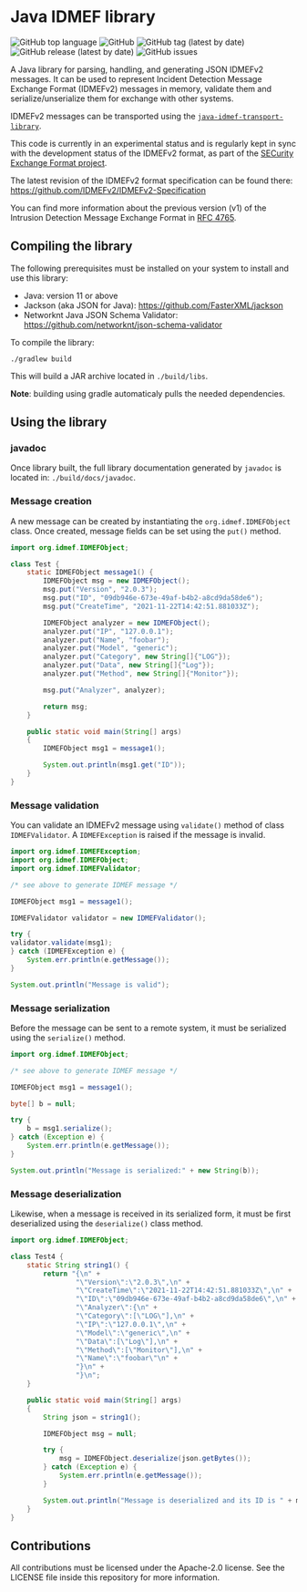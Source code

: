 # Java IDMEF library

![GitHub top language](https://img.shields.io/github/languages/top/teclib-idmef/java-idmef-library) 
![GitHub](https://img.shields.io/github/license/teclib-idmef/java-idmef-library) 
![GitHub tag (latest by date)](https://img.shields.io/github/v/tag/teclib-idmef/java-idmef-library) 
![GitHub release (latest by date)](https://img.shields.io/github/v/release/teclib-idmef/java-idmef-library)
![GitHub issues](https://img.shields.io/github/issues/teclib-idmef/java-idmef-library)

A Java library for parsing, handling, and generating JSON IDMEFv2 messages. It can be used to represent Incident Detection Message Exchange Format (IDMEFv2) messages in memory, validate them and serialize/unserialize them for exchange with other systems.

IDMEFv2 messages can be transported using the [`java-idmef-transport-library`](https://github.com/teclib-idmef/java-idmef-transport-library).

This code is currently in an experimental status and is regularly kept in sync with the development status of the IDMEFv2 format, as part of the [SECurity Exchange Format project](https://www.secef.net/).

The latest revision of the IDMEFv2 format specification can be found there: https://github.com/IDMEFv2/IDMEFv2-Specification

You can find more information about the previous version (v1) of the Intrusion Detection Message Exchange Format in [RFC 4765](https://tools.ietf.org/html/rfc4765).

## Compiling the library

The following prerequisites must be installed on your system to install and use this library:

* Java: version 11 or above
* Jackson (aka JSON for Java): https://github.com/FasterXML/jackson
* Networknt Java JSON Schema Validator: https://github.com/networknt/json-schema-validator

To compile the library:

``` shell
./gradlew build
``` 

This will build a JAR archive located in `./build/libs`.

**Note**: building using gradle automaticaly pulls the needed dependencies.

## Using the library

### javadoc

Once library built, the full library documentation generated by `javadoc` is located in: `./build/docs/javadoc`.

### Message creation

A new message can be created by instantiating the `org.idmef.IDMEFObject` class. Once created, message fields can be set using the `put()` method.

``` java
import org.idmef.IDMEFObject;

class Test {
    static IDMEFObject message1() {
        IDMEFObject msg = new IDMEFObject();
        msg.put("Version", "2.0.3");
        msg.put("ID", "09db946e-673e-49af-b4b2-a8cd9da58de6");
        msg.put("CreateTime", "2021-11-22T14:42:51.881033Z");

        IDMEFObject analyzer = new IDMEFObject();
        analyzer.put("IP", "127.0.0.1");
        analyzer.put("Name", "foobar");
        analyzer.put("Model", "generic");
        analyzer.put("Category", new String[]{"LOG"});
        analyzer.put("Data", new String[]{"Log"});
        analyzer.put("Method", new String[]{"Monitor"});

        msg.put("Analyzer", analyzer);

        return msg;
    }

    public static void main(String[] args)
    {
        IDMEFObject msg1 = message1();

    	System.out.println(msg1.get("ID"));
    }
}
```

### Message validation

You can validate an IDMEFv2 message using `validate()` method of class `IDMEFValidator`. A `IDMEFException` is raised if the message is invalid.

``` java
import org.idmef.IDMEFException;
import org.idmef.IDMEFObject;
import org.idmef.IDMEFValidator;

/* see above to generate IDMEF message */

IDMEFObject msg1 = message1();

IDMEFValidator validator = new IDMEFValidator();

try {
validator.validate(msg1);
} catch (IDMEFException e) {
    System.err.println(e.getMessage());
}

System.out.println("Message is valid");
```

### Message serialization

Before the message can be sent to a remote system, it must be serialized using the `serialize()` method.

``` java
import org.idmef.IDMEFObject;

/* see above to generate IDMEF message */

IDMEFObject msg1 = message1();

byte[] b = null;

try {
    b = msg1.serialize();
} catch (Exception e) {
    System.err.println(e.getMessage());
}

System.out.println("Message is serialized:" + new String(b));
```

### Message deserialization

Likewise, when a message is received in its serialized form, it must be first deserialized using the `deserialize()` class method.

``` java
import org.idmef.IDMEFObject;

class Test4 {
    static String string1() {
        return "{\n" +
                "\"Version\":\"2.0.3\",\n" +
                "\"CreateTime\":\"2021-11-22T14:42:51.881033Z\",\n" +
                "\"ID\":\"09db946e-673e-49af-b4b2-a8cd9da58de6\",\n" +
                "\"Analyzer\":{\n" +
                "\"Category\":[\"LOG\"],\n" +
                "\"IP\":\"127.0.0.1\",\n" +
                "\"Model\":\"generic\",\n" +
                "\"Data\":[\"Log\"],\n" +
                "\"Method\":[\"Monitor\"],\n" +
                "\"Name\":\"foobar\"\n" +
                "}\n" +
                "}\n";
    }

    public static void main(String[] args)
    {
    	String json = string1();

        IDMEFObject msg = null;

        try {
            msg = IDMEFObject.deserialize(json.getBytes());
        } catch (Exception e) {
            System.err.println(e.getMessage());
        }

    	System.out.println("Message is deserialized and its ID is " + msg.get("ID"));
    }
}
```

## Contributions

All contributions must be licensed under the Apache-2.0 license. See the LICENSE file inside this repository for more information.

